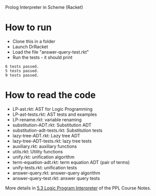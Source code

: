 Prolog Interpreter in Scheme (Racket)

# How to run
* Clone this in a folder
* Launch DrRacket
* Load the file "answer-query-test.rkt"
* Run the tests - it should print
```
6 tests passed.
5 tests passed.
9 tests passed.
```

# How to read the code
* LP-ast.rkt: AST for Logic Programming
* LP-ast-tests.rkt: AST tests and examples
* LP-rename.rkt: variable renaming
* substitution-ADT.rkt: Substitution ADT
* substitution-adt-tests.rkt: Substitution tests
* lazy-tree-ADT.rkt: Lazy tree ADT
* lazy-tree-ADT-tests.rkt: lazy tree tests
* auxiliary.rkt: auxiliary functions
* utils.rkt: Utility functions
* unify.rkt: unification algorithm
* term-equation-adt.rkt: term equation ADT (pair of terms)
* unify-tests.rkt: unification tests
* answer-query.rkt: answer-query algorithm
* answer-query-test.rkt: answer query tests

More details in [5.3 Logic Program Interpreter](https://bguppl.github.io/interpreters/class_material/5.3LPInterpreter.html) of the PPL Course Notes.
